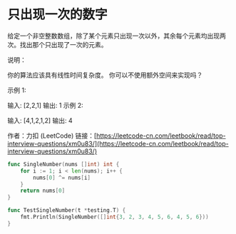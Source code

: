 # 只出现一次的数字

给定一个非空整数数组，除了某个元素只出现一次以外，其余每个元素均出现两次。找出那个只出现了一次的元素。

说明：

你的算法应该具有线性时间复杂度。 你可以不使用额外空间来实现吗？

示例 1:

输入: \[2,2,1\] 输出: 1 示例 2:

输入: \[4,1,2,1,2\] 输出: 4

作者：力扣 \(LeetCode\) 链接：[https://leetcode-cn.com/leetbook/read/top-interview-questions/xm0u83/](https://leetcode-cn.com/leetbook/read/top-interview-questions/xm0u83/) 

```go
func SingleNumber(nums []int) int {
	for i := 1; i < len(nums); i++ {
		nums[0] ^= nums[i]
	}
	return nums[0]
}

func TestSingleNumber(t *testing.T) {
	fmt.Println(SingleNumber([]int{3, 2, 3, 4, 5, 6, 4, 5, 6}))
}
```

